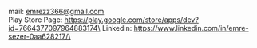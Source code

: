mail: emrezz366@gmail.com\
Play Store Page: https://play.google.com/store/apps/dev?id=7664377097964883174\
Linkedin: https://www.linkedin.com/in/emre-sezer-0aa628217/\
